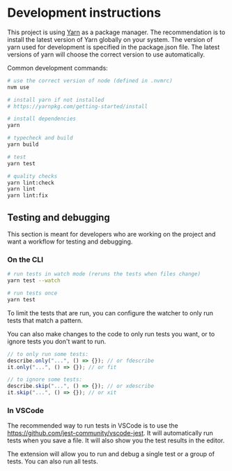 # Development instructions

This project is using [Yarn](https://yarnpkg.com/) as a package manager. The recommendation is to install the latest version of Yarn globally on your system. The version of yarn used for development is specified in the package.json file. The latest versions of yarn will choose the correct version to use automatically.

Common development commands:

```sh
# use the correct version of node (defined in .nvmrc)
nvm use

# install yarn if not installed
# https://yarnpkg.com/getting-started/install

# install dependencies
yarn

# typecheck and build
yarn build

# test
yarn test

# quality checks
yarn lint:check
yarn lint
yarn lint:fix
```

## Testing and debugging

This section is meant for developers who are working on the project and want a workflow for testing and debugging.

### On the CLI

```sh
# run tests in watch mode (reruns the tests when files change)
yarn test --watch

# run tests once
yarn test
```

To limit the tests that are run, you can configure the watcher to only run tests that match a pattern.

You can also make changes to the code to only run tests you want, or to ignore tests you don't want to run.

```ts
// to only run some tests:
describe.only("...", () => {}); // or fdescribe
it.only("...", () => {}); // or fit

// to ignore some tests:
describe.skip("...", () => {}); // or xdescribe
it.skip("...", () => {}); // or xit
```

### In VSCode

The recommended way to run tests in VSCode is to use the <https://github.com/jest-community/vscode-jest>. It will automatically run tests when you save a file. It will also show you the test results in the editor.

The extension will allow you to run and debug a single test or a group of tests. You can also run all tests.

